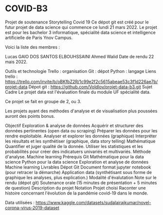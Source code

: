 # COVID-B3
Projet de soutenance Storytelling Covid 19
Ce dépot git est créé pour le futur projet de data science qui commence ce lundi 21 mars 2022. Le projet est pour les bachelor 3 informatique, spécialité data science et intelligence artificielle de Paris Ynov Campus.

Voici la liste des membres :

Lucas GAIO DOS SANTOS
ELBOUHSSAINI Ahmed Walid
Date de rendu 22 mais 2022.

Outils et technologie
Trello : organisation
Git : dépot
Python : langage
Liens
trello : https://trello.com/invite/b/oBKfbZ2R/1c99e2f2c5615abeae53c3f1d226ae7b/projet-data
Dépot git : https://github.com/Voldlov/projet-data-b3.git
Sujet
Cadre
Le projet data est l'évaluation finale du module UF spécialité data.

Ce projet se fait en groupe de 2, ou 3.

Les projets ayant des méthodes d'analyse et de visualisation plus poussées auront des points bonus.

Objectif
Exploration & analyse de données
Acquérir et structurer des données pertinentes (open data ou scraping)
Préparer les données pour les rendre exploitable.
Analyser et explorer les données (graphique)
Interpréter les résultats et les synthétiser (graphique, data story telling)
Mathématique
Quantifier et juger qualité de la donnée.
Utiliser les statistiques et les probabilités pour créer des indicatuers univariés et multivariés.
Méthode d'analyse.
Machine learning
Prérequis
Git
Mathématique pour la data science
Python pour la data science
Exploration et analyse de données
Machine learning
Livrables
Dépot Git
Document format jupyter notebook (pour retracer la démarche)
Application data (synthétisant sous forme de graphique les analyses, plus explication.)
Modalité d'évalutation
Note sur le rendu (dépot git)
Soutenance orale (15 minutes de présentation + 5 minutes de question)
Description du projet
Notation
Projet choisi
Raconter une histoire concernant l'évolution de la pandémie covid-19 dans le monde.

Data utilisées :
https://www.kaggle.com/datasets/sudalairajkumar/novel-corona-virus-2019-dataset
